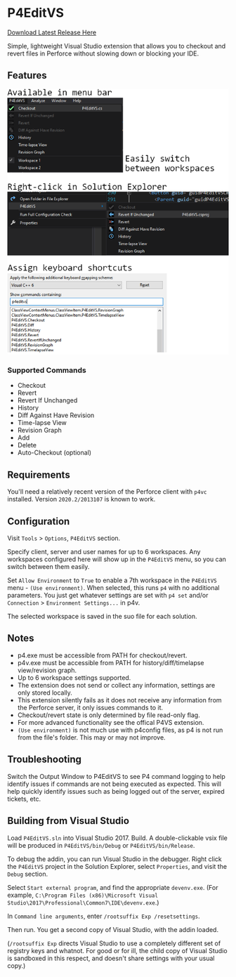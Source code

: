 # P4EditVS

[Download Latest Release Here](https://github.com/SimpsonGSD/P4EditVS/releases/tag/v1.7)

Simple, lightweight Visual Studio extension that allows you to checkout and revert files in Perforce without slowing down or blocking your IDE. 

## Features

![alt text](Screenshot.png "Example")

### Supported Commands

* Checkout
* Revert
* Revert If Unchanged
* History
* Diff Against Have Revision
* Time-lapse View
* Revision Graph
* Add
* Delete
* Auto-Checkout (optional)

## Requirements

You'll need a relatively recent version of the Perforce client with
`p4vc` installed. Version `2020.2/2013107` is known to work.

## Configuration

Visit `Tools` > `Options`, `P4EditVS` section.

Specify client, server and user names for up to 6 workspaces. Any
workspaces configured here will show up in the `P4EditVS` menu, so you
can switch between them easily.

Set `Allow Environment` to `True` to enable a 7th workspace in the
`P4EditVS` menu - `(Use environment)`. When selected, this runs `p4`
with no additional parameters. You just get whatever settings are set
with `p4 set` and/or `Connection` > `Environment Settings...` in p4v.

The selected workspace is saved in the suo file for each solution.

## Notes

* p4.exe must be accessible from PATH for checkout/revert.
* p4v.exe must be accessible from PATH for history/diff/timelapse view/revision graph.
* Up to 6 workspace settings supported.
* The extension does not send or collect any information, settings are only stored locally. 
* This extension silently fails as it does not receive any information from the Perforce server, it only issues commands to it.
* Checkout/revert state is only determined by file read-only flag.
* For more advanced functionality see the offical P4VS extension.
* `(Use environment)` is not much use with p4config files, as p4 is
  not run from the file's folder. This may or may not improve.

## Troubleshooting

Switch the Output Window to P4EditVS to see P4 command logging to help identify issues if commands are not being executed as expected. 
This will help quickly identify issues such as being logged out of the server, expired tickets, etc.

## Building from Visual Studio

Load `P4EditVS.sln` into Visual Studio 2017. Build. A double-clickable
vsix file will be produced in `P4EditVS/bin/Debug` or
`P4EditVS/bin/Release`.

To debug the addin, you can run Visual Studio in the debugger. Right
click the `P4EditVS` project in the Solution Explorer, select
`Properties`, and visit the `Debug` section.

Select `Start external program`, and find the appropriate
`devenv.exe`. (For example, `C:\Program Files (x86)\Microsoft Visual
Studio\2017\Professional\Common7\IDE\devenv.exe`.)

In `Command line arguments`, enter `/rootsuffix Exp /resetsettings`.

Then run. You get a second copy of Visual Studio, with the addin
loaded.

(`/rootsuffix Exp` directs Visual Studio to use a completely different
set of registry keys and whatnot. For good or for ill, the child copy
of Visual Studio is sandboxed in this respect, and doesn't share
settings with your usual copy.)
